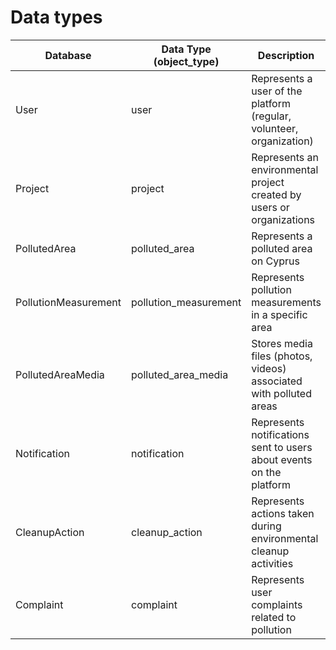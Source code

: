 # Data types

| Database      | Data Type (object_type)  | Description                                                   |
|---------------|---------------------------|---------------------------------------------------------------|
| User          | user                      | Represents a user of the platform (regular, volunteer, organization) |
| Project       | project                   | Represents an environmental project created by users or organizations |
| PollutedArea  | polluted_area             | Represents a polluted area on Cyprus |
| PollutionMeasurement | pollution_measurement | Represents pollution measurements in a specific area |
| PollutedAreaMedia | polluted_area_media    | Stores media files (photos, videos) associated with polluted areas |
| Notification  | notification              | Represents notifications sent to users about events on the platform |
| CleanupAction | cleanup_action            | Represents actions taken during environmental cleanup activities |
| Complaint     | complaint                 | Represents user complaints related to pollution |
